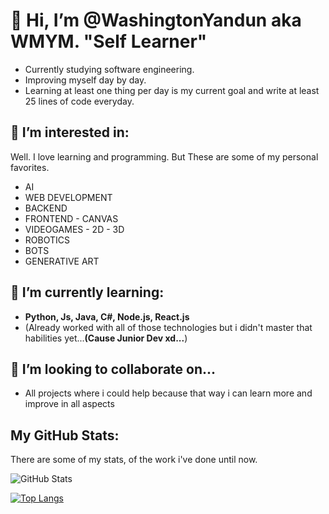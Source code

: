 # 👋 Hi, I’m @WashingtonYandun aka WMYM. **"Self Learner"**

- Currently studying software engineering.
- Improving myself day by day.
- Learning at least one thing per day is my current goal and write at least 25 lines of code everyday.

## 👀 I’m interested in:
Well. I love learning and programming. But These are some of my personal favorites.

- AI
- WEB DEVELOPMENT
- BACKEND
- FRONTEND - CANVAS
- VIDEOGAMES - 2D - 3D
- ROBOTICS
- BOTS
- GENERATIVE ART


## 🌱 I’m currently learning:

- **Python, Js, Java, C#, Node.js, React.js**
- (Already worked with all of those technologies but i didn't master that habilities yet...**(Cause Junior Dev xd...**)

## 💞️ I’m looking to collaborate on...

- All projects where i could help because that way i can learn more and improve in all aspects

## My GitHub Stats:

There are some of my stats, of the work i've done until now.

![GitHub Stats](https://github-readme-stats.vercel.app/api?username=WashingtonYandun&theme=nord)

[![Top Langs](https://github-readme-stats.vercel.app/api/top-langs/?username=WashingtonYandun&layout=compact&theme=nord)](https://github.com/WashingtonYandun)
